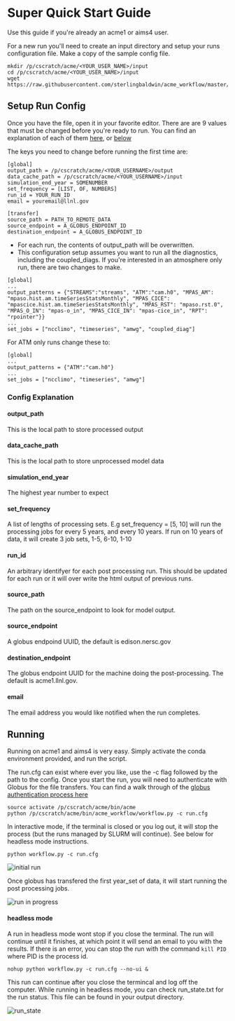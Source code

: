 # Super Quick Start Guide

Use this guide if you're already an acme1 or aims4 user.

For a new run you'll need to create an input directory and setup your runs configuration file. Make a copy of the sample config file.
```
mkdir /p/cscratch/acme/<YOUR_USER_NAME>/input
cd /p/cscratch/acme/<YOUR_USER_NAME>/input
wget https://raw.githubusercontent.com/sterlingbaldwin/acme_workflow/master/run.cfg
```

## Setup Run Config
Once you have the file, open it in your favorite editor. There are are 9 values that must be changed before you're ready to run. You can find an explanation of each of them [here](setup_guide.md), or [below](#config)

The keys you need to change before running the first time are:
```
[global]
output_path = /p/cscratch/acme/<YOUR_USERNAME>/output
data_cache_path = /p/cscratch/acme/<YOUR_USERNAME>/input
simulation_end_year = SOMENUMBER
set_frequency = [LIST, OF, NUMBERS]
run_id = YOUR_RUN_ID
email = youremail@llnl.gov

[transfer]
source_path = PATH_TO_REMOTE_DATA
source_endpoint = A_GLOBUS_ENDPOINT_ID
destination_endpoint = A_GLOBUS_ENDPOINT_ID
```

* For each run, the contents of output_path will be overwritten.
* This configuration setup assumes you want to run all the diagnostics, including the coupled_diags. If you're interested in an atmosphere only run, there are two changes to make. 

```
[global]
...
output_patterns = {"STREAMS":"streams", "ATM":"cam.h0", "MPAS_AM": "mpaso.hist.am.timeSeriesStatsMonthly", "MPAS_CICE": "mpascice.hist.am.timeSeriesStatsMonthly", "MPAS_RST": "mpaso.rst.0", "MPAS_O_IN": "mpas-o_in", "MPAS_CICE_IN": "mpas-cice_in", "RPT": "rpointer"}}
...
set_jobs = ["ncclimo", "timeseries", "amwg", "coupled_diag"]
```

For ATM only runs change these to:

```
[global]
...
output_patterns = {"ATM":"cam.h0"}
...
set_jobs = ["ncclimo", "timeseries", "amwg"]
```

### Config Explanation<a name="config"></a>

#### output_path
This is the local path to store processed output

#### data_cache_path
This is the local path to store unprocessed model data

#### simulation_end_year
The highest year number to expect

#### set_frequency
A list of lengths of processing sets. E.g set_frequency = [5, 10] will run the processing jobs for every 5 years, and every 10 years. If run on 10 years of data, it will create 3 job sets, 1-5, 6-10, 1-10

#### run_id
An arbitrary identifyer for each post processing run. This should be updated for each run or it will over write the html output of previous runs.

#### source_path
The path on the source_endpoint to look for model output.

#### source_endpoint
A globus endpoind UUID, the default is edison.nersc.gov

#### destination_endpoint
The globus endpoint UUID for the machine doing the post-processing. The default is acme1.llnl.gov.

#### email
The email address you would like notified when the run completes.

## Running

Running on acme1 and aims4 is very easy. Simply activate the conda environment provided, and run the script. 

The run.cfg can exist where ever you like, use the -c flag followed by the path to the config. Once you start the run, you will need to authenticate with Globus for the file transfers. You can find a walk through of the [globus authentication process here](globus_authentication_walkthrough.md)

```
source activate /p/cscratch/acme/bin/acme
python /p/cscratch/acme/bin/acme_workflow/workflow.py -c run.cfg
```

In interactive mode, if the terminal is closed or you log out, it will stop the process (but the runs managed by SLURM will continue). See below for headless mode instructions.

    python workflow.py -c run.cfg

![initial run](http://imgur.com/ZGuJUCk.png)

Once globus has transfered the first year_set of data, it will start running the post processing jobs.

![run in progress](http://imgur.com/URU4OVY.png)


#### headless mode
A run in headless mode wont stop if you close the terminal. The run will continue until it finishes, at which point it will send an email to you with the results. If there is an error, you can stop the run with the command ```kill PID``` where PID is the process id.
```
nohup python workflow.py -c run.cfg --no-ui &
```

This run can continue after you close the termincal and log off the computer. While running in headless mode, you can check run_state.txt for the run status. This file can be found in your output directory.

![run_state](http://imgur.com/zS8f57g.png)
